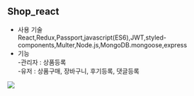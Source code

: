 <h2>Shop_react</h2>

<ul>
<li>사용 기술</li>
React,Redux,Passport,javascript(ES6),JWT,styled-components,Multer,Node.js,MongoDB.mongoose,express 
<li>기능</li>
-관리자 : 상품등록 </br> 
-유저 : 상품구매, 장바구니, 후기등록, 댓글등록
</ul>

<img src="https://img.shields.io/badge/Android-3DDC84?style=flat-square&logo=Android&logoColor=white"/>
